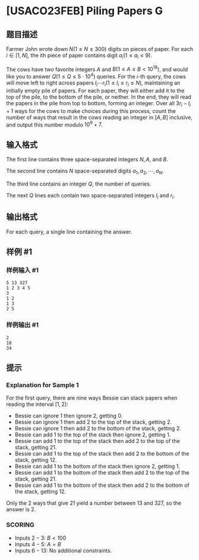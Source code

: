 # [USACO23FEB] Piling Papers G

## 题目描述

Farmer John wrote down $N (1 \le N \le 300)$ digits on pieces of paper. For each $i \in [1,N]$, the ith piece of paper contains digit $a_i (1 \le a_i \le 9)$.

The cows have two favorite integers $A$ and $B(1 \le A \le B<10^{18})$, and would like you to answer $Q (1 \le Q \le 5⋅10^4)$ queries. For the $i$-th query, the cows will move left to right across papers $l_i \cdots r_i (1 \le l_i \le r_i \le N)$, maintaining an initially empty pile of papers. For each paper, they will either add it to the top of the pile, to the bottom of the pile, or neither. In the end, they will read the papers in the pile from top to bottom, forming an integer. Over all $3r_i−l_i+1$ ways for the cows to make choices during this process, count the number of ways that result in the cows reading an integer in $[A,B]$ inclusive, and output this number modulo $10^9+7$. 

## 输入格式

The first line contains three space-separated integers $N, A$, and $B$.

The second line contains $N$ space-separated digits $a_1,a_2, \cdots ,a_N$.

The third line contains an integer $Q$, the number of queries.

The next $Q$ lines each contain two space-separated integers $l_i$ and $r_i$. 

## 输出格式

For each query, a single line containing the answer. 

## 样例 #1

### 样例输入 #1
```
5 13 327
1 2 3 4 5
3
1 2
1 3
2 5
```

### 样例输出 #1

```
2
18
34
```

## 提示

### Explanation for Sample 1

For the first query, there are nine ways Bessie can stack papers when reading the interval $[1,2]$:

 - Bessie can ignore $1$ then ignore $2$, getting $0$.
 - Bessie can ignore $1$ then add $2$ to the top of the stack, getting $2$.
 - Bessie can ignore $1$ then add $2$ to the bottom of the stack, getting $2$.
 - Bessie can add $1$ to the top of the stack then ignore $2$, getting $1$.
 - Bessie can add $1$ to the top of the stack then add $2$ to the top of the stack, getting $21$.
 - Bessie can add $1$ to the top of the stack then add $2$ to the bottom of the stack, getting $12$.
 - Bessie can add $1$ to the bottom of the stack then ignore $2$, getting $1$.
 - Bessie can add $1$ to the bottom of the stack then add $2$ to the top of the stack, getting $21$.
 - Bessie can add $1$ to the bottom of the stack then add $2$ to the bottom of the stack, getting $12$. 

Only the $2$ ways that give $21$ yield a number between $13$ and $327$, so the answer is $2$.

### SCORING

 - Inputs $2-3$: $B<100$
 - Inputs $4-5$: $A=B$
 - Inputs $6-13$: No additional constraints.
